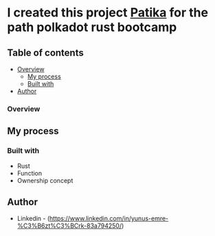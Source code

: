 # I created this project  [Patika](https://www.patika.dev/tr) for the path polkadot rust bootcamp


## Table of contents

- [Overview](#overview)
  - [My process](#my-process)
  - [Built with](#built-with)
- [Author](#author)

### Overview


## My process

### Built with

- Rust
- Function
- Ownership concept




## Author

- Linkedin - (https://www.linkedin.com/in/yunus-emre-%C3%B6zt%C3%BCrk-83a794250/)